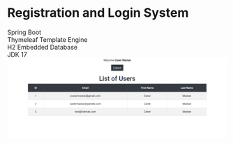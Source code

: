 # Registration and Login System
Spring Boot\
Thymeleaf Template Engine\
H2 Embedded Database\
JDK 17
![alt text](https://github.com/canermastan/registrationandlogin/blob/main/ScreenShot.png?raw=true)
